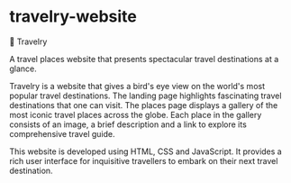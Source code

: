 # travelry-website

🛫 Travelry

A travel places website that presents spectacular travel destinations at a glance.

Travelry is a website that gives a bird's eye view on the world's most popular travel destinations.
The landing page highlights fascinating travel destinations that one can visit.
The places page displays a gallery of the most iconic travel places across the globe.
Each place in the gallery consists of an image, a brief description and a link to explore its comprehensive travel guide.

This website is developed using HTML, CSS and JavaScript. It provides a rich user interface for inquisitive travellers to embark on their next travel destination.

